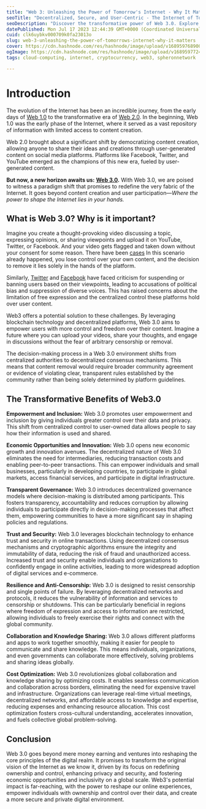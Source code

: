 ```yaml
---
title: "Web 3: Unleashing the Power of Tomorrow's Internet - Why It Matters"
seoTitle: "Decentralized, Secure, and User-Centric - The Internet of Tomorrow"
seoDescription: "Discover the transformative power of Web 3.0. Explore decentralized platforms, user empowerment, economic opportunities, transparent governance & trust"
datePublished: Mon Jul 17 2023 12:44:39 GMT+0000 (Coordinated Universal Time)
cuid: clk6uybkv000709k0fa23013o
slug: web-3-unleashing-the-power-of-tomorrows-internet-why-it-matters
cover: https://cdn.hashnode.com/res/hashnode/image/upload/v1689597689000/d71e5e04-08fd-40d1-9af9-8fbe720540c0.png
ogImage: https://cdn.hashnode.com/res/hashnode/image/upload/v1689597724708/218fe859-9695-41e7-9f07-cce5c73d5795.png
tags: cloud-computing, internet, cryptocurrency, web3, spheronnetwork

---
```


# Introduction

The evolution of the Internet has been an incredible journey, from the early days of [Web 1.0](https://en.wiktionary.org/wiki/Web_1.0) to the transformative era of [Web 2.0](https://en.wikipedia.org/wiki/Web_2.0). In the beginning, Web 1.0 was the early phase of the Internet, where it served as a vast repository of information with limited access to content creation.

Web 2.0 brought about a significant shift by democratizing content creation, allowing anyone to share their ideas and creations through user-generated content on social media platforms. Platforms like Facebook, Twitter, and YouTube emerged as the champions of this new era, fueled by user-generated content.

**But now, a new horizon awaits us:** [**Web 3.0**](https://en.wikipedia.org/wiki/Web3)**.** With Web 3.0, we are poised to witness a paradigm shift that promises to redefine the very fabric of the Internet. It goes beyond content creation and user participation—*Where the power to shape the Internet lies in your hands.*

## What is Web 3.0? Why is it important?

Imagine you create a thought-provoking video discussing a topic, expressing opinions, or sharing viewpoints and upload it on YouTube, Twitter, or Facebook. And your video gets flagged and taken down without your consent for some reason. There have been [cases](https://youtube.fandom.com/wiki/Terminated_Channels) In this scenario already happened, you lose control over your own content, and the decision to remove it lies solely in the hands of the platform.

Similarly, [Twitter](https://en.wikipedia.org/wiki/Twitter_suspensions) and [Facebook](https://en.wikipedia.org/wiki/Criticism_of_Facebook) have faced criticism for suspending or banning users based on their viewpoints, leading to accusations of political bias and suppression of diverse voices. This has raised concerns about the limitation of free expression and the centralized control these platforms hold over user content.

Web3 offers a potential solution to these challenges. By leveraging blockchain technology and decentralized platforms, Web 3.0 aims to empower users with more control and freedom over their content. Imagine a future where you can upload your videos, share your thoughts, and engage in discussions without the fear of arbitrary censorship or removal.

The decision-making process in a Web 3.0 environment shifts from centralized authorities to decentralized consensus mechanisms. This means that content removal would require broader community agreement or evidence of violating clear, transparent rules established by the community rather than being solely determined by platform guidelines.

## The Transformative Benefits of Web3.0

**Empowerment and Inclusion:** Web 3.0 promotes user empowerment and inclusion by giving individuals greater control over their data and privacy. This shift from centralized control to user-owned data allows people to say how their information is used and shared.

**Economic Opportunities and Innovation:** Web 3.0 opens new economic growth and innovation avenues. The decentralized nature of Web 3.0 eliminates the need for intermediaries, reducing transaction costs and enabling peer-to-peer transactions. This can empower individuals and small businesses, particularly in developing countries, to participate in global markets, access financial services, and participate in digital infrastructure.

**Transparent Governance:** Web 3.0 introduces decentralized governance models where decision-making is distributed among participants. This fosters transparency, accountability and reduces corruption by allowing individuals to participate directly in decision-making processes that affect them, empowering communities to have a more significant say in shaping policies and regulations.

**Trust and Security:** Web 3.0 leverages blockchain technology to enhance trust and security in online transactions. Using decentralized consensus mechanisms and cryptographic algorithms ensure the integrity and immutability of data, reducing the risk of fraud and unauthorized access. Increased trust and security enable individuals and organizations to confidently engage in online activities, leading to more widespread adoption of digital services and e-commerce.

**Resilience and Anti-Censorship:** Web 3.0 is designed to resist censorship and single points of failure. By leveraging decentralized networks and protocols, it reduces the vulnerability of information and services to censorship or shutdowns. This can be particularly beneficial in regions where freedom of expression and access to information are restricted, allowing individuals to freely exercise their rights and connect with the global community.

**Collaboration and Knowledge Sharing:** Web 3.0 allows different platforms and apps to work together smoothly, making it easier for people to communicate and share knowledge. This means individuals, organizations, and even governments can collaborate more effectively, solving problems and sharing ideas globally.

**Cost Optimization:** Web 3.0 revolutionizes global collaboration and knowledge sharing by optimizing costs. It enables seamless communication and collaboration across borders, eliminating the need for expensive travel and infrastructure. Organizations can leverage real-time virtual meetings, decentralized networks, and affordable access to knowledge and expertise, reducing expenses and enhancing resource allocation. This cost optimization fosters cross-cultural understanding, accelerates innovation, and fuels collective global problem-solving.

## Conclusion

Web 3.0 goes beyond mere money earning and ventures into reshaping the core principles of the digital realm. It promises to transform the original vision of the Internet as we know it, driven by its focus on redefining ownership and control, enhancing privacy and security, and fostering economic opportunities and inclusivity on a global scale. Web3's potential impact is far-reaching, with the power to reshape our online experiences, empower individuals with ownership and control over their data, and create a more secure and private digital environment.
